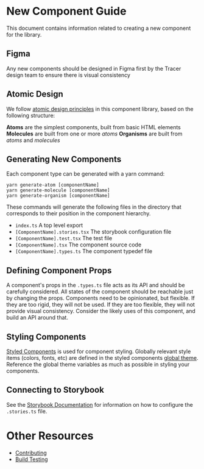 # New Component Guide

This document contains information related to creating a new component for the library.

## Figma

Any new components should be designed in Figma first by the Tracer design team to ensure there is visual consistency

## Atomic Design

We follow [atomic design principles](https://bradfrost.com/blog/post/atomic-web-design/) in this component library, based on the following structure:

**Atoms** are the simplest components, built from basic HTML elements
**Molecules** are built from one or more *atoms*
**Organisms** are built from *atoms* and *molecules*

## Generating New Components

Each component type can be generated with a yarn command:

```
yarn generate-atom [componentName]
yarn generate-molecule [componentName]
yarn generate-organism [componentName]
```

These commands will generate the following files in the directory that corresponds to their position in the component hierarchy.

- `index.ts` A top level export
- `[ComponentName].stories.tsx` The storybook configuration file
- `[ComponentName].test.tsx` The test file
- `[ComponentName].tsx` The component source code
- `[ComponentName].types.ts` The component typedef file

## Defining Component Props

A component's props in the `.types.ts` file acts as its API and should be carefully considered. All states of the component should be reachable just by changing the props. Components need to be opinionated, but flexible.  If they are too rigid, they will not be used.  If they are too flexible, they will not provide visual consistency.  Consider the likely uses of this component, and build an API around that.

## Styling Components

[Styled Components](https://styled-components.com/) is used for component styling. Globally relevant style items (colors, fonts, etc) are defined in the styled components [global theme](./src/theme/themes.tsx). Reference the global theme variables as much as possible in styling your components.

## Connecting to Storybook

See the [Storybook Documentation](https://storybook.js.org/docs/react/get-started/introduction) for information on how to configure the `.stories.ts` file.

# Other Resources

- [Contributing](./Contributing.md)
- [Build Testing](./Build-Testing.md)